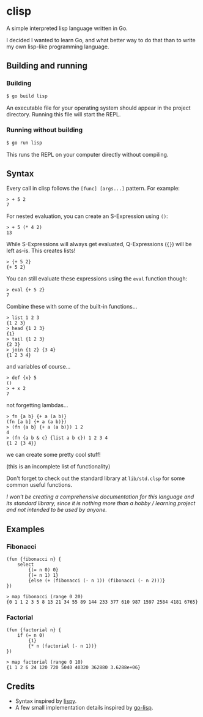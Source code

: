 # clisp
A simple interpreted lisp language written in Go.

I decided I wanted to learn Go, and what better way to do that than to write my own lisp-like programming language.

## Building and running

### Building

```bash
$ go build lisp
```

An executable file for your operating system should appear in the project directory. Running this file will start the REPL.

### Running without building

```bash
$ go run lisp
```

This runs the REPL on your computer directly without compiling.

## Syntax

Every call in clisp follows the `[func] [args...]` pattern. For example:

```
> + 5 2
7
```

For nested evaluation, you can create an S-Expression using `()`:

```
> + 5 (* 4 2)
13
```

While S-Expressions will always get evaluated, Q-Expressions (`{}`) will be left as-is. This creates lists!

```
> {+ 5 2}
{+ 5 2}
```

You can still evaluate these expressions using the `eval` function though:

```
> eval {+ 5 2}
7
```

Combine these with some of the built-in functions...

```
> list 1 2 3
{1 2 3}
> head {1 2 3}
{1}
> tail {1 2 3}
{2 3}
> join {1 2} {3 4}
{1 2 3 4}
```

and variables of course...

```
> def {x} 5
()
> + x 2
7
```

not forgetting lambdas...

```
> fn {a b} {+ a (a b)}
(fn [a b] {+ a (a b)})
> (fn {a b} {+ a (a b)}) 1 2
4
> (fn {a b & c} {list a b c}) 1 2 3 4
{1 2 {3 4}}
```

we can create some pretty cool stuff!

(this is an incomplete list of functionality)

Don't forget to check out the standard library at `lib/std.clsp` for some common useful functions.

_I won't be creating a comprehensive documentation for this language and its standard library, since it is nothing more than a hobby / learning project and not intended to be used by anyone._

## Examples

### Fibonacci

```
(fun {fibonacci n} {
    select
        {(= n 0) 0}
        {(= n 1) 1}
        {else (+ (fibonacci (- n 1)) (fibonacci (- n 2)))}
})
```

```
> map fibonacci (range 0 20)
{0 1 1 2 3 5 8 13 21 34 55 89 144 233 377 610 987 1597 2584 4181 6765}
```

### Factorial
```
(fun {factorial n} {
    if (= n 0)
        {1}
        {* n (factorial (- n 1))}
})
```

```
> map factorial (range 0 10)
{1 1 2 6 24 120 720 5040 40320 362880 3.6288e+06}
```

## Credits

- Syntax inspired by [lispy](http://www.buildyourownlisp.com/).
- A few small implementation details inspired by [go-lisp](https://github.com/janne/go-lisp/).
